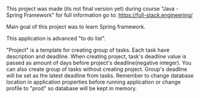 This project was made (its not final version yet) during course "Java - Spring Framework" for full information go to:
https://full-stack.engineering/

Main goal of this project was to learn Spring framework.

This application is advanced "to do list".

"Project" is a template for creating group of tasks. Each task have description and deadline.
When creating project, task's deadline value is passed as amount of days before project's deadline(negative integer).
You can also create group of tasks without creating project. Group's deadline will be set as the latest deadline from tasks.
Remember to change database location in application properties before running application or change profile to "prod" so database will be kept in memory.


